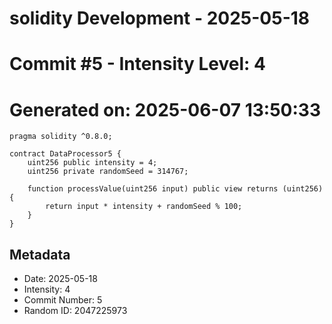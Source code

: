 ﻿# solidity Development - 2025-05-18
# Commit #5 - Intensity Level: 4
# Generated on: 2025-06-07 13:50:33
```solidity
pragma solidity ^0.8.0;

contract DataProcessor5 {
    uint256 public intensity = 4;
    uint256 private randomSeed = 314767;

    function processValue(uint256 input) public view returns (uint256) {
        return input * intensity + randomSeed % 100;
    }
}
```
## Metadata
- Date: 2025-05-18
- Intensity: 4
- Commit Number: 5
- Random ID: 2047225973
